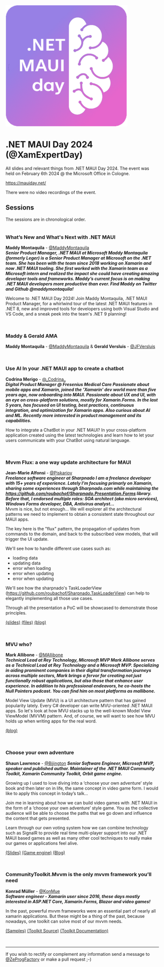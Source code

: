 <img style="align: center; width: 400px;" src="_Sessions_/mauidaylogo.png" />
 
<br/>
       
# .NET MAUI Day 2024 (@XamExpertDay)
All slides and relevant things from .NET MAUI Day 2024. The event was held on February 6th  2024 @ the Microsoft Office in Cologne.

https://mauiday.net/ 

There were no video recordings of the event.

## Sessions
The sessions are in chronological order.
<br/>
<br/>
### What’s New and What's Next with .NET MAUI  
**Maddy Montaquila** - [@MaddyMontaquila](https://twitter.com/maddymontaquila)  
***Senior Product Manager, .NET MAUI at Microsoft
Maddy Montaquila (formerly Leger) is a Senior Product Manager at Microsoft on the .NET team. She has been with the team since 2018 working on Xamarin and now .NET MAUI tooling. She first worked with the Xamarin team as a Microsoft intern and realized the impact she could have creating amazing developer tools and frameworks. Maddy’s current focus is on making .NET MAUI developers more productive than ever. Find Maddy on Twitter and Github @maddymontaquila!***

Welcome to .NET MAUI Day 2024! Join Maddy Montaquila, .NET MAUI Product Manager, for a whirlwind tour of the latest .NET MAUI features in .NET 8, new and improved tools for developers using both Visual Studio and VS Code, and a sneak peek into the team's .NET 9 planning!  

<br/>

### Maddy & Gerald AMA  
**Maddy Montaquila** - [@MaddyMontaquila](https://twitter.com/maddymontaquila) & **Gerald Versluis** - [@JFVersluis](https://twitter.com/jfversluis)

<br/>

### Use AI In your .NET MAUI app to create a chatbot  
**Codrina Merigo** - [@&#95;Codrina&#95;](https://twitter.com/_Codrina_)  
***Digital Product Manager @ Fresenius Medical Care
Passionate about mobile apps and Xamarin, joined the 'Xamarin' dev world more than five years ago, now onboarding into MAUI.
Passionate about UX and UI, with an eye on cross-platform solutions, mostly for Xamarin.Forms. In the last 5 years, has focused on UI testing, best practices, continuous integration, and optimization for Xamarin apps. Also curious about AI and ML.
Recently more interested in product management and its capabilities.***  

How to integrate a ChatBot in your .NET MAUI?
In your cross-platform application created using the latest technologies and learn how to let your users communicate with your ChatBot using natural language.

<br/>

### Mvvm Flux: a one way update architecture for MAUI  
**Jean-Marie Alfonsi** - [@Piskariov](https://twitter.com/Piskariov)  
***Freelance software engineer at Sharpnado
I am a freelance developer with 15+ years of experience. Lately I'm focusing primarly on Xamarin, sharing some experiences through Sharpnado.com while maintaining the https://github.com/roubachof/Sharpnado.Presentation.Forms library. Before that, I endorsed multiple roles: SOA architect (aka micro services), Windows Forms developer, DBA, Antivirus analyst...***  
Mvvm is nice, but not enough...
We will explorer all the architectural patterns we need to implement to obtain a consistent state throughout our MAUI apps.

The key here is the "flux" pattern, the propagation of updates from commands to the domain, and back to the subscribed view models, that will trigger the UI update.

We'll see how to handle different use cases such as:
* loading data
* updating data
* error when loading
* error when updating
* error when updating

We'll see how the sharpnado's TaskLoaderView (https://github.com/roubachof/Sharpnado.TaskLoaderView) can help to elegantly implementing all those use cases.

Through all the presentation a PoC will be showcased to demonstrate those principles.

[(slides)](https://github.com/XamarinExpertDay/MauiDay2024/blob/main/_Sessions_/JeanMarieAlfonsi/mvvm.flux/mvvm-flux.pdf) 
[(files)](https://github.com/XamarinExpertDay/MauiDay2024/blob/main/_Sessions_/JeanMarieAlfonsi/mvvm.flux/) 
[(blog)](https://www.sharpnado.com/taskloaderview-2-0-lets-burn-isbusy-true/)

<br/>

### MVU who?  
**Mark Allibone** - [@MAllibone](https://twitter.com/MAllibone)  
***Technical Lead at Rey Technology, Microsoft MVP
Mark Allibone serves as a Technical Lead at Rey Technology and a Microsoft MVP. Specializing in aiding prominent companies in their digital transformation journeys across multiple sectors, Mark brings a fervor for creating not just functionally robust applications, but also those that enhance user experience. In addition to his professional endeavors, he co-hosts the Null Pointers podcast. You can find him on most platforms as mallibone.***

Model View Update (MVU) is a UI architecture pattern that has gained popularity lately. Every C# developer can write MVU-oriented .NET MAUI apps. So let's look at how MVU stacks up to the well-known Model View ViewModel (MVVM) pattern. And, of course, we will want to see how MVU holds up when writing apps for the real word.

[(blog)](https://mallibone.com/) 

<br/>

### Choose your own adventure  
**Shaun Lawrence**  - [@Bijington](https://twitter.com/Bijington) 
***Senior Software Engineer, Microsoft MVP, speaker and published author. Maintainer of the .NET MAUI Community Toolkit, Xamarin Community Toolkit, Orbit game engine.***  

Growing up I used to love diving into a ‘choose your own adventure’ style book and then later on in life, the same concept in video game form. I would like to apply this concept in today’s talk…

Join me in learning about how we can build video games with .NET MAUI in the form of a ‘choose your own adventure’ style game. You as the collective audience will be able to choose the paths that we go down and influence the content that gets presented.

Learn through our own voting system how we can combine technology such as SignalR to provide real time multi-player support into our .NET MAUI based games as well as many other cool techniques to really make our games or applications feel alive.

[(Slides)](https://github.com/bijington/orbit/tree/main/games/ChooseYourOwnAdventure)
[(Game engine)](https://github.com/bijington/orbit)
[(Blog)](https://blog.bijington.com/2023/10/06/choose-your-own-adventure.html)

<br/>

### CommunityToolkit.Mvvm is the only mvvm framework you’ll need  
**Konrad Müller** - [@KonMue](https://twitter.com/konmue)  
***Software engineer - Xamarin user since 2016, these days mostly interested in ASP.NET Core, Xamarin.Forms, Blazor and video games!***

In the past, powerful mvvm frameworks were an essential part of nearly all xamarin applications. But these might be a thing of the past, because nowadays, one toolkit can solve most of our mvvm needs.

[(Samples)](https://github.com/krdmllr/CommunityToolkit.Mvvm.Sample)
[(Toolkit Source)](https://github.com/CommunityToolkit/dotnet/tree/main/src/CommunityToolkit.Mvvm)
[(Toolkit Documentation)](https://learn.microsoft.com/en-us/dotnet/communitytoolkit/mvvm/)


<br/>
<hr/>

If you wish to rectify or complement any information send a message to [@ZeProgFactory](https://twitter.com/ZeProgFactory) or make a pull request ;-)
